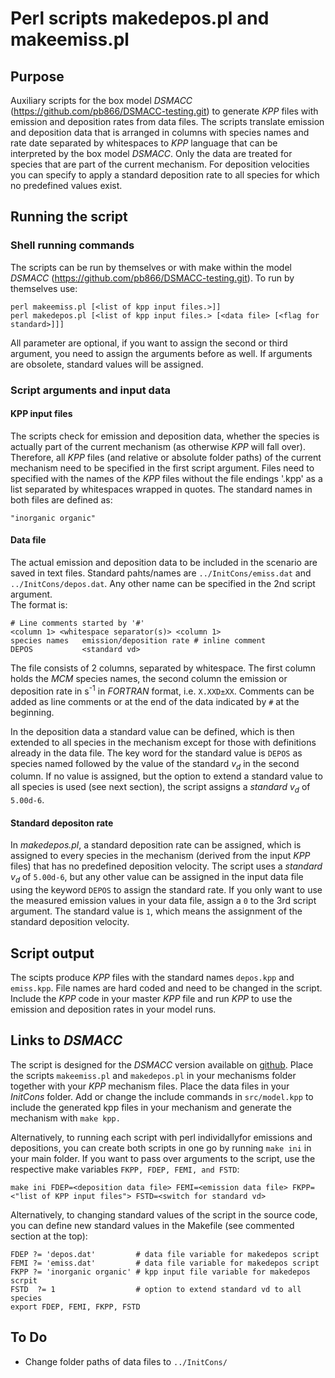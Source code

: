 Perl scripts makedepos.pl and makeemiss.pl
==========================================

Purpose
-------

Auxiliary scripts for the box model _DSMACC_
(https://github.com/pb866/DSMACC-testing.git) to generate _KPP_ files
with emission and deposition rates from data files. The scripts translate
emission and deposition data that is arranged in columns with species
names and rate date separated by whitespaces to _KPP_ language that can be
interpreted by the box model _DSMACC_. Only the data are treated for
species that are part of the current mechanism. For deposition velocities
you can specify to apply a standard deposition rate to all species for
which no predefined values exist.


Running the script
------------------

### Shell running commands

The scripts can be run by themselves or with make within the model _DSMACC_
(https://github.com/pb866/DSMACC-testing.git). To run by themselves use:

```
perl makeemiss.pl [<list of kpp input files.>]]
perl makedepos.pl [<list of kpp input files.> [<data file> [<flag for standard>]]]
```

All parameter are optional, if you want to assign the second or third
argument, you need to assign the arguments before as well. If arguments
are obsolete, standard values will be assigned.


### Script arguments and input data

#### KPP input files

The scripts check for emission and deposition data, whether the species
is actually part of the current mechanism (as otherwise _KPP_ will fall
over). Therefore, all _KPP_ files (and relative or absolute folder paths)
of the current mechanism need to be specified in the first script argument.
Files need to specified with the names of the _KPP_ files without the file
endings '.kpp' as a list separated by whitespaces wrapped in quotes. The
standard names in both files are defined as:

```
"inorganic organic"
```


#### Data file

The actual emission and deposition data to be included in the scenario
are saved in text files. Standard pahts/names are `../InitCons/emiss.dat`
and `../InitCons/depos.dat`.
Any other name can be specified in the 2nd script argument.  
The format is:

```
# Line comments started by '#'
<column 1> <whitespace separator(s)> <column 1>
species names   emission/deposition rate # inline comment
DEPOS           <standard vd>
```

The file consists of 2 columns, separated by whitespace. The first column
holds the _MCM_ species names, the second column the emission or deposition
rate in s<sup>-1</sup> in _FORTRAN_ format, i.e. `X.XXD±XX`. Comments can
be added as line comments or at the end of the data indicated by `#` at the beginning.

In the deposition data a standard value can be defined, which is then
extended to all species in the mechanism except for those with definitions
already in the data file. The key word for the standard value is `DEPOS`
as species named followed by the value of the standard _v<sub>d</sub>_
in the second column. If no value is assigned, but the option to extend
a standard value to all species is used (see next section), the script
assigns a _standard v<sub>d</sub>_ of `5.00d-6`.


#### Standard depositon rate

In _makedepos.pl_, a standard deposition rate can be assigned, which is
assigned to every species in the mechanism (derived from the input _KPP_
files) that has no predefined deposition velocity. The script uses a
_standard v<sub>d</sub>_ of `5.00d-6`, but any other value can be assigned
in the input data file using the keyword `DEPOS` to assign the standard
rate.
If you only want to use the measured emission values in your data file,
assign a `0` to the 3rd script argument. The standard value is `1`, which
means the assignment of the standard deposition velocity.

Script output
-------------

The scipts produce _KPP_ files with the standard names `depos.kpp` and
`emiss.kpp`. File names are hard coded and need to be changed in the
script. Include the _KPP_ code in your master _KPP_ file and run _KPP_
to use the emission and deposition rates in your model runs.


Links to _DSMACC_
-----------------

The script is designed for the _DSMACC_ version available on [github](https://github.com/pb866/DSMACC-testing.git). Place the scripts
`makeemiss.pl` and `makedepos.pl` in your mechanisms folder together with
your _KPP_ mechanism files. Place the data files in your _InitCons_ folder.
Add or change the include commands in `src/model.kpp` to include the
generated kpp files in your mechanism and generate the mechanism with
`make kpp.`

Alternatively, to running each script with perl individallyfor emissions
and depositions, you can create both scripts in one go by running
`make ini` in your main folder. If you want to pass over arguments to the
script, use the respective make variables `FKPP, FDEP, FEMI, and FSTD`:

```
make ini FDEP=<deposition data file> FEMI=<emission data file> FKPP=<"list of KPP input files"> FSTD=<switch for standard vd>
```

Alternatively, to changing standard values of the script in the source code,
you can define new standard values in the Makefile (see commented section
at the top):

```
FDEP ?= 'depos.dat'         # data file variable for makedepos script
FEMI ?= 'emiss.dat'         # data file variable for makedepos script
FKPP ?= 'inorganic organic' # kpp input file variable for makedepos scrpit
FSTD  ?= 1                  # option to extend standard vd to all species
export FDEP, FEMI, FKPP, FSTD
```


To Do
-----

* Change folder paths of data files to `../InitCons/`
